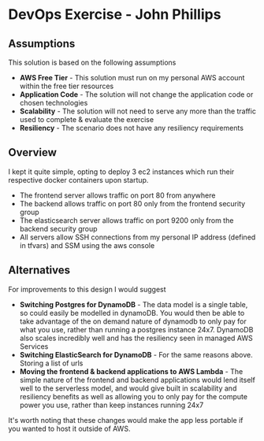 # DevOps Exercise - John Phillips


## Assumptions

This solution is based on the following assumptions

- **AWS Free Tier** - This solution must run on my personal AWS account within the free tier resources
- **Application Code** - The solution will not change the application code or chosen technologies
- **Scalability** - The solution will not need to serve any more than the traffic used to complete & evaluate the exercise
- **Resiliency** - The scenario does not have any resiliency requirements

## Overview

I kept it quite simple, opting to deploy 3 ec2 instances which run their respective docker containers upon startup.

- The frontend server allows traffic on port 80 from anywhere
- The backend allows traffic on port 80 only from the frontend security group
- The elasticsearch server allows traffic on port 9200 only from the backend security group
- All servers allow SSH connections from my personal IP address (defined in tfvars) and SSM using the aws console


## Alternatives

For improvements to this design I would suggest

- **Switching Postgres for DynamoDB** - The data model is a single table, so could easily be modelled in dynamoDB. You would then be able to take advantage of the on demand nature of dynamodb to only pay for what you use, rather than running a postgres instance 24x7. DynamoDB also scales incredibly well and has the resiliency seen in managed AWS Services
- **Switching ElasticSearch for DynamoDB** - For the same reasons above. Storing a list of urls 
- **Moving the frontend & backend applications to AWS Lambda** - The simple nature of the frontend and backend applications would lend itself well to the serverless model, and would give built in scalability and resiliency benefits as well as allowing you to only pay for the compute power you use, rather than keep instances running 24x7

It's worth noting that these changes would make the app less portable if you wanted to host it outside of AWS.
